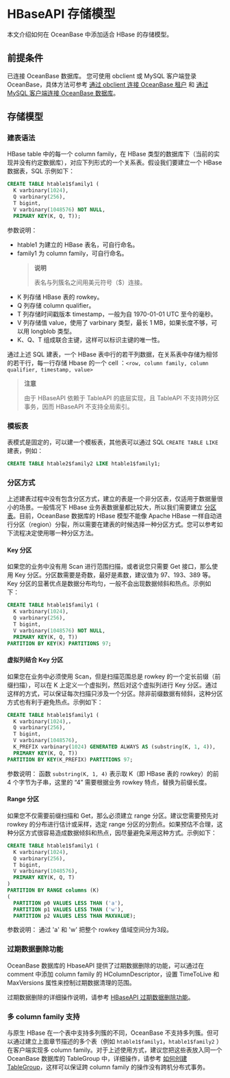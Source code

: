 # HBaseAPI 存储模型

本文介绍如何在 OceanBase 中添加适合 HBase 的存储模型。

## 前提条件

已连接 OceanBase 数据库。
您可使用 obclient 或 MySQL 客户端登录 OceanBase，具体方法可参考 [通过 obclient 连接 OceanBase 租户](../../14.developer-guide/2.connect-to-oceanbase-database/2.connect-to-an-oceanbase-database-tenant-through-obclient.md) 和 [通过 MySQL 客户端连接 OceanBase 数据库](../../14.developer-guide/2.connect-to-oceanbase-database/1.connect-to-oceanbase-database-through-a-mysql-client.md)。

## 存储模型

### 建表语法

HBase table 中的每一个 column family，在 HBase 类型的数据库下（当前的实现并没有约定数据库），对应下列形式的一个关系表。假设我们要建立一个 HBase 数据表，SQL 示例如下：

```SQL
CREATE TABLE htable1$family1 (
  K varbinary(1024),
  Q varbinary(256),
  T bigint,
  V varbinary(1048576) NOT NULL,
  PRIMARY KEY(K, Q, T));
```

参数说明：

+ htable1 为建立的 HBase 表名，可自行命名。
+ family1 为 column family，可自行命名。
  > **说明**
  >
  > 表名与列簇名之间用美元符号（$）连接。
+ K 列存储 HBase 表的 rowkey。
+ Q 列存储 column qualifier。
+ T 列存储时间戳版本 timestamp，一般为自 1970-01-01 UTC 至今的毫秒。
+ V 列存储值 value，使用了 varbinary 类型，最长 1 MB，如果长度不够，可以用 longblob 类型。
+ K、Q、T 组成联合主键，这样可以标识主键的唯一性。

通过上述 SQL 建表，一个 HBase 表中行的若干列数据，在关系表中存储为相邻的若干行，每一行存储 Hbase 的一个 cell ：`<row, column family, column qualifier, timestamp, value>`

> **注意**
>
> 由于 HBaseAPI 依赖于 TableAPI 的底层实现，且 TableAPI 不支持跨分区事务，因而 HBaseAPI 不支持全局索引。

### 模板表

表模式是固定的，可以建一个模板表，其他表可以通过 SQL `CREATE TABLE LIKE` 建表，例如：

```SQL
CREATE TABLE htable2$family2 LIKE htable1$family1;
```

### 分区方式

上述建表过程中没有包含分区方式，建立的表是一个非分区表，仅适用于数据量很小的场景。一般情况下 HBase 业务表数据量都比较大，所以我们需要建立 [分区表](../../15.oceanbase-database-overview/6.database-objects/2.mysql-mode-tables/6.mysql-mode-partitioned-tables.md)。目前，OceanBase 数据库的 HBase 模型不能像 Apache HBase 一样自动进行分区（region）分裂，所以需要在建表的时候选择一种分区方式。您可以参考如下流程决定使用哪一种分区方法。

#### Key 分区

如果您的业务中没有用 Scan 进行范围扫描，或者说您只需要 Get 接口，那么使用 Key 分区。分区数需要是奇数，最好是素数，建议值为 97、193、389 等。Key 分区的显著优点是数据分布均匀，一般不会出现数据倾斜和热点。示例如下：

```SQL
CREATE TABLE htable1$family1 (
  K varbinary(1024),
  Q varbinary(256),
  T bigint,
  V varbinary(1048576) NOT NULL,
  PRIMARY KEY(K, Q, T))
PARTITION BY KEY(K) PARTITIONS 97;
```

#### 虚拟列结合 Key 分区

如果您在业务中必须使用 Scan，但是扫描范围总是 rowkey 的一个定长前缀（前缀扫描），可以在 K 上定义一个虚拟列，然后对这个虚拟列进行 Key 分区。通过这样的方式，可以保证每次扫描只涉及一个分区。除非前缀数据有倾斜，这种分区方式也有利于避免热点。示例如下：

```SQL
CREATE TABLE htable1$family1 (
  K varbinary(1024),，
  Q varbinary(256),
  T bigint,
  V varbinary(1048576),
  K_PREFIX varbinary(1024) GENERATED ALWAYS AS (substring(K, 1, 4)),
  PRIMARY KEY(K, Q, T))
PARTITION BY KEY(K_PREFIX) PARTITIONS 97;
```

参数说明：
函数 `substring(K, 1, 4)` 表示取 K（即 HBase 表的 rowkey）的前 4 个字节为子串，这里的 “4” 需要根据业务 rowkey 特点，替换为前缀长度。

#### Range 分区

如果您不仅需要前缀扫描和 Get，那么必须建立 range 分区。建议您需要预先对 rowkey 的分布进行估计或采样，选定 range 分区的分割点。如果预估不合理，这种分区方式很容易造成数据倾斜和热点，因尽量避免采用这种方式。示例如下：

```SQL
CREATE TABLE htable1$family1 (
  K varbinary(1024),
  Q varbinary(256),
  T bigint,
  V varbinary(1048576),
  PRIMARY KEY(K, Q, T)
)
PARTITION BY RANGE columns (K)
(
  PARTITION p0 VALUES LESS THAN ('a'),
  PARTITION p1 VALUES LESS THAN ('w'),
  PARTITION p2 VALUES LESS THAN MAXVALUE);
```

参数说明：
通过 'a' 和 'w' 把整个 rowkey 值域空间分为3段。

### 过期数据删除功能

OceanBase 数据库的 HbaseAPI 提供了过期数据删除的功能，可以通过在 comment 中添加 column family 的 HColumnDescriptor，设置 TimeToLive 和 MaxVersions 属性来控制过期数据清理的范围。

过期数据删除的详细操作说明，请参考 [HBaseAPI 过期数据删除功能](4.use-of-ttl.md)。

### 多 column family 支持

与原生 HBase 在一个表中支持多列簇的不同，OceanBase 不支持多列簇。但可以通过建立上面章节描述的多个表（例如 `htable1$family1`，`htable1$family2` ）在客户端实现多 column family。对于上述使用方式，建议您把这些表放入同一个 OceanBase 数据库的 TableGroup 中，详细操作，请参考 [如何创建TableGroup](../../14.developer-guide/7.sql-reference/5.sql-statements/20.create-tablegroup.md)，这样可以保证跨 column family 的操作没有跨机分布式事务。
